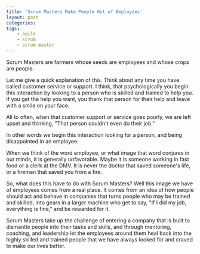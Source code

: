 ```yaml
---
title: 'Scrum Masters Make People Out of Employees'
layout: post
categories:
tags:
    - agile
    - scrum
    - scrum master
---
```

Scrum Masters are farmers whose seeds are employees and whose crops are people.

Let me give a quick explanation of this. Think about any time you have called customer service or support. I think,
that psychologically you begin this interaction by looking to a person who is skilled and trained to help you. If you get
the help you want, you thank that person for their help and leave with a smile on your face.

All to often, when that customer support or service goes poorly, we are left upset and thinking, "That person couldn't
even do their job."

In other words we begin this interaction looking for a person, and being disappointed in an employee.

When we think of the word employee, or what image that word conjures in our minds, it is generally unfavorable. Maybe it
is someone working in fast food or a clerk at the DMV. It is never the doctor that saved someone's life, or a fireman that
saved you from a fire.

So, what does this have to do with Scrum Masters? Well this image we have of employees comes from a real place. It comes
from an idea of how people should act and behave in companies that turns people who may be trained and skilled, into gears
in a larger machine who get to say, "If I did my job, everything is fine," and be rewarded for it.

Scrum Masters take up the challenge of entering a company that is built to dismantle people into their tasks and skills,
and through mentoring, coaching, and leadership let the employees around them heal back into the highly skilled and trained
people that we have always looked for and craved to make our lives better.
